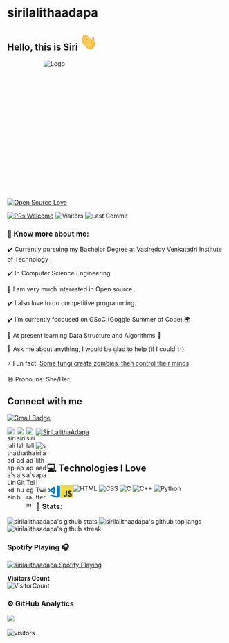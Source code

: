 # sirilalithaadapa

<h2> Hello, this is Siri <img src="https://raw.githubusercontent.com/ABSphreak/ABSphreak/master/gifs/Hi.gif"  width="40" height="40"></h1>
 <img src="https://cdn.dribbble.com/users/1519660/screenshots/4536550/girl-_-laptop.gif" align="right" alt="Logo" width="420" height="320">



[![Open Source Love](https://badges.frapsoft.com/os/v2/open-source.svg?v=103)](https://github.com/sirilalithaadapa)

[![PRs Welcome](https://img.shields.io/badge/PRs-welcome-brightgreen.svg?style=flat&logo=github)](https://github.com/sirilalithaadapa)
<img alt="Visitors" src="https://komarev.com/ghpvc/?username=sirilalithaadapa&style=flat&labelColor=black&logo=github&label=PROFILE+VIEWS&color=29bf12"/>
<img alt="Last Commit" src="https://img.shields.io/github/last-commit/sirilalithaadapa/sirilalithaadapa?logo=markdown&label=LAST+UPDATE&color=29bf12&style=flat">
 <!-- <a href="https://github.com/sirilalithaadapa/sirilalithaadapa/actions">
   <img alt="github-activity" src="https://github.com/sirilalithaadapa/sirilalithaadapa/workflows/update-gh-activity/badge.svg">
  </a> -->


### 🤩 Know more about me:

✔️ Currently pursuing my Bachelor Degree at Vasireddy Venkatadri Institute of Technology .

✔️ In Computer Science Engineering .

🔭 I am very much interested in Open source . 

✔️ I also love to do competitive programming.<br>

✔️ I’m currently focoused on GSoC (Goggle Summer of Code) 🌍
     
 🌱 At present learning Data Structure and Algorithms 👯
 
 💬  Ask me about anything, I would be glad to help (if I could ✨).
 
 ⚡ Fun fact: <a href = "https://www.theatlantic.com/science/archive/2017/11/how-the-zombie-fungus-takes-over-ants-bodies-to-control-their-minds/545864/#:~:text=And%20its%20body%20belongs%20to,ascend%20a%20nearby%20plant%20stem."> Some fungi create zombies, then control their minds </a>

😄 Pronouns: She/Her.

## Connect with me

[![Gmail Badge](https://img.shields.io/badge/-sirilalitha9088@gmail.com-c14438?style=flat-square&logo=Gmail&logoColor=white&link=mailto:sirilalitha9088@gmail.com)](mailto:sirilalitha9088@gmail.com)

<a href="https://www.linkedin.com/in/siri-lalitha-adapa-5417451b6/">
  <img align="left" alt="sirilalithaadapa's Linkdein" width="22px" src="https://cdn.jsdelivr.net/npm/simple-icons@v3/icons/linkedin.svg" />
</a>

<a href="https://github.com/sirilalithaadapa">
  <img align="left" alt="sirilalithaadapa's Github" width="22px" src="https://cdn.jsdelivr.net/npm/simple-icons@v3/icons/github.svg" />
</a>

<a href="https://t.me/sirilalitha">
  <img align="left" alt="sirilalithaadapa's Telegram" width="22px" src="https://cdn.jsdelivr.net/npm/simple-icons@v3/icons/telegram.svg" />
</a>

<a href="https://www.hackerrank.com/19bq1a05l4" target="blank"><img align="center" src="https://cdn.jsdelivr.net/npm/simple-icons@3.0.1/icons/hackerrank.svg" alt="SiriLalithaAdapa" height="30" width="40" /></a>
</p>
<a href="https://twitter.com/SiriLalitha1">
    <img align="left" alt="sirilalithaadapa
 | Twitter" width="26px" src="https://github.com/TheDudeThatCode/TheDudeThatCode/blob/master/Assets/Twitter.svg" />
  </a>

<br />


## :computer: Technologies I Love

![HTML](https://img.shields.io/badge/html%20-%23E34F26.svg?&style=for-the-badge&logo=html5&logoColor=white)
![CSS](https://img.shields.io/badge/css%20-%231572B6.svg?&style=for-the-badge&logo=css3&logoColor=white)
![C](https://img.shields.io/badge/C%20-%23E34F26.svg?&style=for-the-badge&logo=C&logoColor=white)
![C++](https://img.shields.io/badge/c++%20-%2300599C.svg?&style=for-the-badge&logo=c%2B%2B&ogoColor=white)
![Python](https://img.shields.io/badge/python%20-%23E34F26.svg?&style=for-the-badge&logo=python&ogoColor=white)
<img align="left" alt="Visual Studio Code" width="30px" src="https://raw.githubusercontent.com/github/explore/80688e429a7d4ef2fca1e82350fe8e3517d3494d/topics/visual-studio-code/visual-studio-code.png" />
<img align="left" alt="JavaScript" width="30px" src="https://raw.githubusercontent.com/github/explore/80688e429a7d4ef2fca1e82350fe8e3517d3494d/topics/javascript/javascript.png"/>




### 📶 Stats:

![sirilalithaadapa's github stats](https://github-readme-stats.vercel.app/api?username=sirilalithaadapa&theme=synthwave&show_icons=true)
![sirilalithaadapa's github top langs](https://github-readme-stats.vercel.app/api/top-langs?username=sirilalithaadapa&show_icons=true&locale=en&layout=compact&theme=gruvbox)
![sirilalithaadapa's github streak](https://github-readme-streak-stats.herokuapp.com/?user=sirilalithaadapa&show_icons=true&locale=en&layout=compact&theme=gruvbox)

### Spotify Playing 🎧

[<img src="https://now-playing-codestackr.vercel.app/api/spotify-playing" alt="sirilalithaadapa Spotify Playing" width="350" autoplay />](https://open.spotify.com/track/0RGp4KA9wvndxqPIWoKwnD)


**Visitors Count**  
![VisitorCount](https://profile-counter.glitch.me/{sirilalithaadapa}/count.svg)

<!-- https://cdn4.iconfinder.com/data/icons/logos-and-brands/512/189_Kaggle_logo_logos-512 

<img src="https://octodex.github.com/images/momtocat.png" height="160px" width="160px">
<img src="https://octodex.github.com/images/twenty-percent-cooler-octocat.png" height="160px" width="160px">
<img src="https://octodex.github.com/images/saritocat.png" height="160px" width="160px">
-->
<h3> ⚙️  GitHub Analytics </h3>
<img src="https://activity-graph.herokuapp.com/graph?username=sirilalithaadapa&show_icons=true&count_private=true&area=true&&color=333333&line=ABD6DFFF&point=89ABE3FF&hide_border=true" />


![visitors](https://profile-counter.glitch.me/sirilalithaadapa/count.svg?align="centre")

